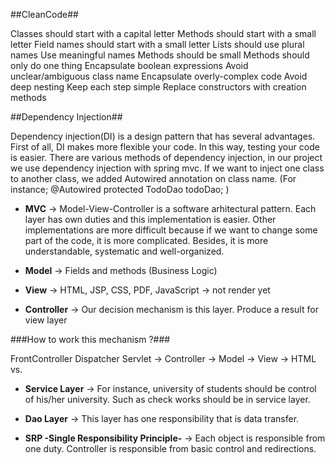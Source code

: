 ##CleanCode##

Classes should start with a capital letter
Methods should start with a small letter
Field names should start with a small letter
Lists should use plural names
Use meaningful names
Methods should be small
Methods should only do one thing
Encapsulate boolean expressions
Avoid unclear/ambiguous class name
Encapsulate overly-complex code
Avoid deep nesting
Keep each step simple
Replace constructors with creation methods

##Dependency Injection##

Dependency injection(DI) is a design pattern that has several advantages. First of all, DI makes more flexible your code. In this way, testing your code is easier. There are various methods of dependency injection, in our project we use dependency injection with spring mvc. If we want to inject one class to another class, we added Autowired annotation on class name.
(For instance; 
@Autowired
protected TodoDao todoDao; )

- **MVC**          -> Model-View-Controller is a software arhitectural pattern. Each layer has own duties and this implementation is easier. Other implementations are more difficult because if we want to change some part of the code, it is more complicated. Besides, it is more understandable, systematic and well-organized.

- **Model** 	   -> Fields and methods (Business Logic)
- **View**  	   -> HTML, JSP, CSS, PDF, JavaScript -> not render yet
- **Controller**   -> Our decision mechanism is this layer. Produce a result for view layer

###How to work this mechanism ?###

FrontController Dispatcher Servlet -> Controller -> Model -> View -> HTML vs.

- **Service Layer** -> For instance, university of students should be control of his/her university. Such as check works should be in service layer.
- **Dao	Layer** -> This layer has one responsibility that is data transfer. 

- **SRP -Single Responsibility Principle-** -> Each object is responsible from one duty. Controller is responsible from basic control and redirections. 


